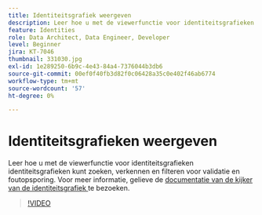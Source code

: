 ```yaml
---
title: Identiteitsgrafiek weergeven
description: Leer hoe u met de viewerfunctie voor identiteitsgrafieken identiteitsgrafieken kunt zoeken, verkennen en filteren voor validatie en foutopsporing.
feature: Identities
role: Data Architect, Data Engineer, Developer
level: Beginner
jira: KT-7046
thumbnail: 331030.jpg
exl-id: 1e289250-6b9c-4e43-84a4-7376044b3db6
source-git-commit: 00ef0f40fb3d82f0c06428a35c0e402f46ab6774
workflow-type: tm+mt
source-wordcount: '57'
ht-degree: 0%

---
```


# Identiteitsgrafieken weergeven

Leer hoe u met de viewerfunctie voor identiteitsgrafieken identiteitsgrafieken kunt zoeken, verkennen en filteren voor validatie en foutopsporing. Voor meer informatie, gelieve de [ documentatie van de kijker van de identiteitsgrafiek ](https://experienceleague.adobe.com/docs/experience-platform/identity/ui/identity-graph-viewer.html) te bezoeken.

>[!VIDEO](https://video.tv.adobe.com/v/331030?learn=on)


